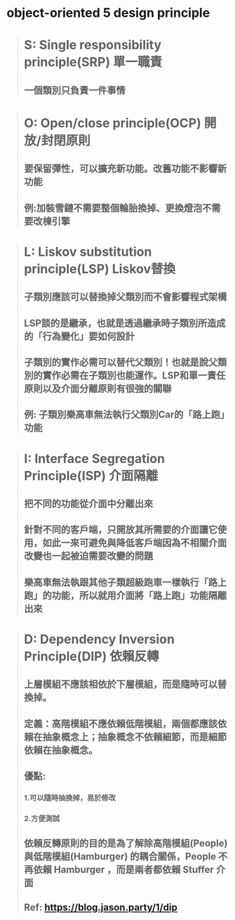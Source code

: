 # object-oriented 5 design principle
># S: Single responsibility principle(SRP) 單一職責
>## 一個類別只負責一件事情

># O: Open/close principle(OCP) 開放/封閉原則
>## 要保留彈性，可以擴充新功能。改舊功能不影響新功能
>## 例:加裝雪鏈不需要整個輪胎換掉、更換燈泡不需要改棟引擎

># L: Liskov substitution principle(LSP) Liskov替換
>## 子類別應該可以替換掉父類別而不會影響程式架構
>## LSP談的是繼承，也就是透過繼承時子類別所造成的「行為變化」要如何設計
>## 子類別的實作必需可以替代父類別！也就是說父類別的實作必需在子類別也能運作。LSP和單一責任原則以及介面分離原則有很強的關聯
>## 例: 子類別樂高車無法執行父類別Car的「路上跑」功能

># I: Interface Segregation Principle(ISP) 介面隔離
>## 把不同的功能從介面中分離出來
>## 針對不同的客戶端，只開放其所需要的介面讓它使用，如此一來可避免與降低客戶端因為不相關介面改變也一起被迫需要改變的問題
>## 樂高車無法執跟其他子類超級跑車一樣執行「路上跑」的功能，所以就用介面將「路上跑」功能隔離出來

># D: Dependency Inversion Principle(DIP) 依賴反轉
>## 上層模組不應該相依於下層模組，而是隨時可以替換掉。
>## 定義：高階模組不應依賴低階模組，兩個都應該依賴在抽象概念上；抽象概念不依賴細節，而是細節依賴在抽象概念。
>## 優點:
>### 1.可以隨時抽換掉，易於修改
>### 2.方便測試
>## 依賴反轉原則的目的是為了解除高階模組(People) 與低階模組(Hamburger) 的耦合關係，People 不再依賴 Hamburger ，而是兩者都依賴 Stuffer 介面
>## Ref: https://blog.jason.party/1/dip
